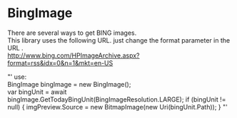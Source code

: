 # BingImage
 
There are several ways to get BING images.  
This library uses the following URL. just change the format parameter in the URL .  
http://www.bing.com/HPImageArchive.aspx?format=rss&idx=0&n=1&mkt=en-US  

"'
use:  
BingImage bingImage = new BingImage();  
var bingUnit = await bingImage.GetTodayBingUnit(BingImageResolution.LARGE);
if (bingUnit != null)
{
    imgPreview.Source = new BitmapImage(new Uri(bingUnit.Path));
}
"'
